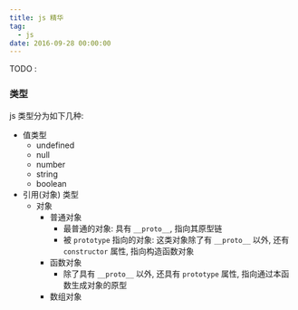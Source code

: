 ```yaml
---
title: js 精华
tag:
  - js
date: 2016-09-28 00:00:00
---
```


TODO : 

### 类型
js 类型分为如下几种:
* 值类型
  - undefined
  - null
  - number
  - string
  - boolean
* 引用(对象) 类型
  - 对象
    * 普通对象
      - 最普通的对象: 具有 `__proto__`, 指向其原型链
      - 被 `prototype` 指向的对象: 这类对象除了有 `__proto__` 以外, 还有 `constructor` 属性, 指向构造函数对象
    * 函数对象
      - 除了具有 `__proto__` 以外, 还具有 `prototype` 属性, 指向通过本函数生成对象的原型
    * 数组对象
